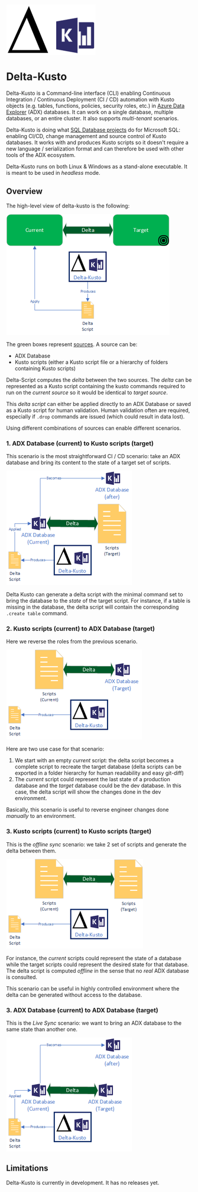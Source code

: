 ![delta-kusto](delta-kusto.png)

# Delta-Kusto

Delta-Kusto is a Command-line interface (CLI) enabling Continuous Integration / Continuous Deployment (CI / CD) automation with Kusto objects (e.g. tables, functions, policies, security roles, etc.) in [Azure Data Explorer](https://docs.microsoft.com/en-us/azure/data-explorer/data-explorer-overview) (ADX) databases.  It can work on a single database, multiple databases, or an entire cluster.  It also supports *multi-tenant* scenarios.

Delta-Kusto is doing what [SQL Database projects](https://docs.microsoft.com/en-us/sql/ssdt/project-oriented-offline-database-development) do for Microsoft SQL:  enabling CI/CD, change management and source control of Kusto databases.  It works with and produces Kusto scripts so it doesn't require a new language / serialization format and can therefore be used with other tools of the ADX ecosystem.

Delta-Kusto runs on both Linux & Windows as a stand-alone executable.  It is meant to be used in *headless* mode.

## Overview

The high-level view of delta-kusto is the following:

![Overview diagram](documentation/overview.png)

The green boxes represent [sources](documentation/sources.md).  A source can be:

* ADX Database
* Kusto scripts (either a Kusto script file or a hierarchy of folders containing Kusto scripts)

Delta-Script computes the *delta* between the two sources.  The *delta* can be represented as a Kusto script containing the kusto commands required to run on the *current source* so it would be identical to *target source*.

This *delta script* can either be applied directly to an ADX Database or saved as a Kusto script for human validation.  Human validation often are required, especially if `.drop` commands are issued (which could result in data lost).

Using different combinations of sources can enable different scenarios.

### 1. ADX Database (current) to Kusto scripts (target)

This scenario is the most straightforward CI / CD scenario:  take an ADX database and bring its content to the state of a target set of scripts.

![ADX to Script](documentation/adx-to-script.png)

Delta Kusto can generate a delta script with the minimal command set to bring the database to the *state* of the target script.  For instance, if a table is missing in the database, the delta script will contain the corresponding `.create table` command.


### 2. Kusto scripts (current) to ADX Database (target)

Here we reverse the roles from the previous scenario.

![Script to ADX](documentation/script-to-adx.png)

Here are two use case for that scenario:

1.  We start with an empty *current* script:  the delta script becomes a complete script to recreate the target database (delta scripts can be exported in a folder hierarchy for human readability and easy git-diff)
1.  The *current* script could represent the last state of a production database and the *target* database could be the dev database.  In this case, the delta script will show the changes done in the dev environment.

Basically, this scenario is useful to reverse engineer changes done *manually* to an environment.

### 3. Kusto scripts (current) to Kusto scripts (target)

This is the *offline sync* scenario:  we take 2 set of scripts and generate the delta between them.

![Script to Script](documentation/script-to-script.png)

For instance, the *current* scripts could represent the state of a database while the target scripts could represent the desired state for that database.  The delta script is computed *offline* in the sense that no *real* ADX database is consulted.

This scenario can be useful in highly controlled environment where the delta can be generated without access to the database.

### 3. ADX Database (current) to ADX Database (target)

This is the *Live Sync* scenario:  we want to bring an ADX database to the same state than another one.

![ADX to ADX](documentation/adx-to-adx.png)

## Limitations

Delta-Kusto is currently in development.  It has no releases yet.